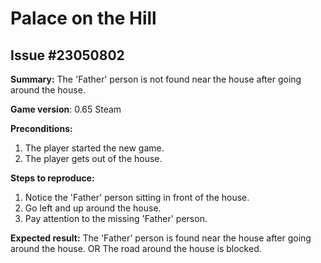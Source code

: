 # Palace on the Hill

## Issue #23050802

**Summary:** The 'Father' person is not found near the house after going around the house.

**Game version**: 0.65 Steam

**Preconditions:**

1. The player started the new game.
2. The player gets out of the house.

**Steps to reproduce:**

1. Notice the 'Father' person sitting in front of the house.
2. Go left and up around the house.
3. Pay attention to the missing 'Father' person.

**Expected result:** The 'Father' person is found near the house after going around the house. OR The road around the house is blocked.
